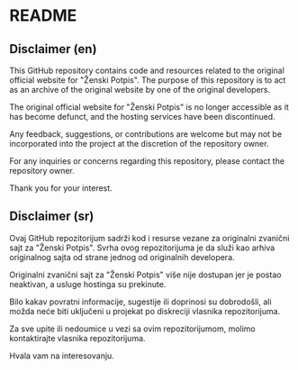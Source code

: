 # README

## Disclaimer (en)
 
This GitHub repository contains code and resources related to the original official website for "Ženski Potpis". The purpose of this repository is to act as an archive of the original website by one of the original developers.

The original official website for "Ženski Potpis" is no longer accessible as it has become defunct, and the hosting services have been discontinued. 

Any feedback, suggestions, or contributions are welcome but may not be incorporated into the project at the discretion of the repository owner.

For any inquiries or concerns regarding this repository, please contact the repository owner.

Thank you for your interest.

## Disclaimer (sr)

Ovaj GitHub repozitorijum sadrži kod i resurse vezane za originalni zvanični sajt za "Ženski Potpis". Svrha ovog repozitorijuma je da služi kao arhiva originalnog sajta od strane jednog od originalnih developera.

Originalni zvanični sajt za "Ženski Potpis" više nije dostupan jer je postao neaktivan, a usluge hostinga su prekinute.

Bilo kakav povratni informacije, sugestije ili doprinosi su dobrodošli, ali možda neće biti uključeni u projekat po diskreciji vlasnika repozitorijuma.

Za sve upite ili nedoumice u vezi sa ovim repozitorijumom, molimo kontaktirajte vlasnika repozitorijuma.

Hvala vam na interesovanju.
